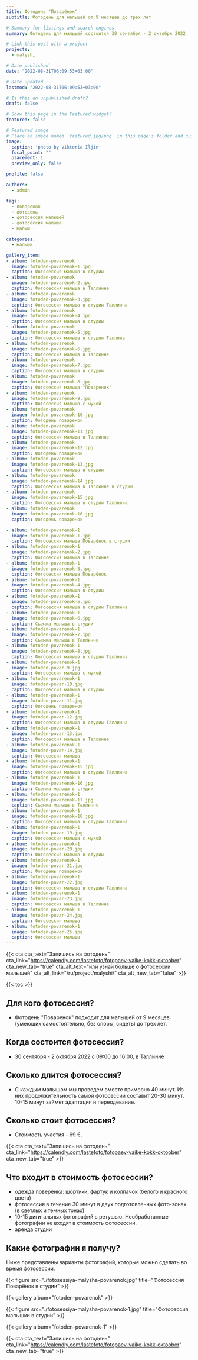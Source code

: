 ```yaml
---
title: Фотодень "Поварёнок"
subtitle: Фотодень для малышей от 9 месяцев до трех лет

# Summary for listings and search engines
summary: Фотодень для малышей состоится 30 сентября - 2 октября 2022

# Link this post with a project
projects: 
  - malyshi

# Date published
date: "2022-08-31T06:09:53+03:00"

# Date updated
lastmod: "2022-08-31T06:09:53+03:00"

# Is this an unpublished draft?
draft: false

# Show this page in the Featured widget?
featured: false

# Featured image
# Place an image named `featured.jpg/png` in this page's folder and customize its options here.
image:
  caption: 'photo by Viktoria Iljin'
  focal_point: ""
  placement: 1
  preview_only: false

profile: false

authors:
  - admin

tags:
  - поварёнок
  - фотодень
  - фотосессия малышей
  - фотосессия малыша
  - малыш

categories:
  - малыши

gallery_item:
- album: fotoden-povarenok
  image: fotoden-povarenok-1.jpg
  caption: Фотосессия малыша в студии 
- album: fotoden-povarenok
  image: fotoden-povarenok-2.jpg
  caption: Фотосессия малыша в Таллинне 
- album: fotoden-povarenok
  image: fotoden-povarenok-3.jpg
  caption: Фотосессия малыша в студии Таллинна
- album: fotoden-povarenok
  image: fotoden-povarenok-4.jpg
  caption: Фотосессия малыша в студии 
- album: fotoden-povarenok
  image: fotoden-povarenok-5.jpg
  caption: Фотосессия малыша в студии Таллина
- album: fotoden-povarenok
  image: fotoden-povarenok-6.jpg
  caption: Фотосессия малыша в Таллинне
- album: fotoden-povarenok
  image: fotoden-povarenok-7.jpg
  caption: Фотосессия малыша в студии
- album: fotoden-povarenok
  image: fotoden-povarenok-8.jpg
  caption: Фотосессия малыша "Поваренок"
- album: fotoden-povarenok
  image: fotoden-povarenok-9.jpg
  caption: Фотосессия малыша с мукой
- album: fotoden-povarenok
  image: fotoden-povarenok-10.jpg
  caption: Фотодень поваренок
- album: fotoden-povarenok
  image: fotoden-povarenok-11.jpg
  caption: Фотосессия малыша в Таллинне
- album: fotoden-povarenok
  image: fotoden-povarenok-12.jpg
  caption: Фотодень поваренок
- album: fotoden-povarenok
  image: fotoden-povarenok-13.jpg
  caption: Фотосессия малыша в студии
- album: fotoden-povarenok
  image: fotoden-povarenok-14.jpg
  caption: Фотосессия малыша в Таллинне в студии
- album: fotoden-povarenok
  image: fotoden-povarenok-15.jpg
  caption: Фотосессия малыша в студии Таллинна
- album: fotoden-povarenok
  image: fotoden-povarenok-16.jpg
  caption: Фотодень поваренок

- album: fotoden-povarenok-1
  image: fotoden-povarenok-1.jpg
  caption: Фотосессия малыша Поварёнок в студии  
- album: fotoden-povarenok-1
  image: fotoden-povarenok-2.jpg
  caption: Фотосессия малыша в Таллинне  
- album: fotoden-povarenok-1
  image: fotoden-povarenok-3.jpg
  caption: Фотосессия малыша Поварёнок  
- album: fotoden-povarenok-1
  image: fotoden-povarenok-4.jpg
  caption: Фотосессия малыша в студии  
- album: fotoden-povarenok-1
  image: fotoden-povarenok-5.jpg
  caption: Фотосессия малыша в студии Таллинна  
- album: fotoden-povarenok-1
  image: fotoden-povarenok-6.jpg
  caption: Съемка малыша в студии  
- album: fotoden-povarenok-1
  image: fotoden-povarenok-7.jpg
  caption: Съемка малыша в Таллинне  
- album: fotoden-povarenok-1
  image: fotoden-povarenok-8.jpg
  caption: Фотосессия малыша в студии Таллинна 
- album: fotoden-povarenok-1
  image: fotoden-povar-9.jpg
  caption: Фотосессия малыша с мукой
- album: fotoden-povarenok-1
  image: fotoden-povar-10.jpg
  caption: Фотосессия малыша в студии
- album: fotoden-povarenok-1
  image: fotoden-povar-11.jpg
  caption: Фотодень поваренок
- album: fotoden-povarenok-1
  image: fotoden-povar-12.jpg
  caption: Фотосессия малыша в студии Таллинна
- album: fotoden-povarenok-1
  image: fotoden-povar-13.jpg
  caption: Фотосессия малыша в Таллинне
- album: fotoden-povarenok-1
  image: fotoden-povar-14.jpg
  caption: Фотосессия малыша
- album: fotoden-povarenok-1
  image: fotoden-povarenok-15.jpg
  caption: Фотосессия малыша в студии Таллинна  
- album: fotoden-povarenok-1
  image: fotoden-povarenok-16.jpg
  caption: Съемка малыша в студии  
- album: fotoden-povarenok-1
  image: fotoden-povarenok-17.jpg
  caption: Съемка малыша в Таллинне  
- album: fotoden-povarenok-1
  image: fotoden-povarenok-18.jpg
  caption: Фотосессия малыша в студии Таллинна 
- album: fotoden-povarenok-1
  image: fotoden-povar-19.jpg
  caption: Фотосессия малыша с мукой
- album: fotoden-povarenok-1
  image: fotoden-povar-20.jpg
  caption: Фотосессия малыша в студии
- album: fotoden-povarenok-1
  image: fotoden-povar-21.jpg
  caption: Фотодень поваренок
- album: fotoden-povarenok-1
  image: fotoden-povar-22.jpg
  caption: Фотосессия малыша в студии Таллинна
- album: fotoden-povarenok-1
  image: fotoden-povar-23.jpg
  caption: Фотосессия малыша в Таллинне
- album: fotoden-povarenok-1
  image: fotoden-povar-24.jpg
  caption: Фотосессия малыша 
- album: fotoden-povarenok-1
  image: fotoden-povar-25.jpg
  caption: Фотосессия малыша 
---
```

{{< cta cta_text="Запишись на фотодень" cta_link="https://calendly.com/lastefoto/fotopaev-vaike-kokk-oktoober" cta_new_tab="true" cta_alt_text="или узнай больше о фотосессии малышей" cta_alt_link="/ru/project/malyshi/" cta_alt_new_tab="false" >}}

{{< toc >}}

## Для кого фотосессия?
- Фотодень "Поваренок" подходит для малышей от 9 месяцев (умеющих самостоятельно, без опоры, сидеть) до трех лет. 

## Когда состоится фотосессия?
- 30 сентября - 2 октября 2022 с 09:00 до 16:00, в Таллинне

## Сколько длится фотосессия?
- С каждым малышом мы проведем вместе примерно 40 минут. Из них продолжительность самой фотосессии составит 20-30 минут. 10-15 минут займет адаптация и переодевание. 

## Сколько стоит фотосессия?
- Стоимость участия - 69 €.

{{< cta cta_text="Запишись на фотодень" cta_link="https://calendly.com/lastefoto/fotopaev-vaike-kokk-oktoober" cta_new_tab="true" >}}

## Что входит в стоимость фотосессии?
- одежда поверёнка: шортики, фартук и колпачок (белого и красного цвета)
- фотосессия в течение 30 минут в двух подготовленных фото-зонах (в светлых и темных тонах)
- 10-15 дигитальных фотографий с ретушью. Необработанные фотографии не входят в стоимость фотосессии.
- аренда студии

## Какие фотографии я получу?

Ниже представлены варианты фотографий, которые можно сделать во время фотосессии.

{{< figure src="./fotosessiya-malysha-povarenok.jpg" title="Фотосессия Поварёнок в студии" >}}

{{< gallery album="fotoden-povarenok" >}}

{{< figure src="./fotosessiya-malysha-povarenok-1.jpg" title="Фотосессия малышки в студии" >}}

{{< gallery album="fotoden-povarenok-1" >}}

{{< cta cta_text="Запишись на фотодень" cta_link="https://calendly.com/lastefoto/fotopaev-vaike-kokk-oktoober" cta_new_tab="true" >}}